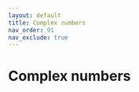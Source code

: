 ```yaml
---
layout: default
title: Complex numbers
nav_order: 91
nav_exclude: true
---
```



# Complex numbers





